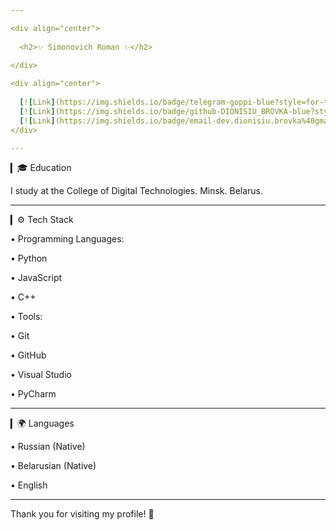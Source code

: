 ```yaml
---

<div align="center">
  
  <h2>✨ Simonovich Roman ✨</h2>
  
</div>

<div align="center">
  
  [![Link](https://img.shields.io/badge/telegram-goppi-blue?style=for-the-badge&color=%2300b2ff)](mailto:dev.dionisiu.brovka@gmail.com) 
  [![Link](https://img.shields.io/badge/github-DIONISIU_BROVKA-blue?style=for-the-badge&color=%234925bb)](mailto:dev.dionisiu.brovka@gmail.com)
  [![Link](https://img.shields.io/badge/email-dev.dionisiu.brovka%40gmail.com-green?style=for-the-badge)](mailto:dev.dionisiu.brovka@gmail.com)
</div>

--- 
```


▎🎓 Education

I study at the College of Digital Technologies. Minsk. Belarus.

---

▎⚙️ Tech Stack

• Programming Languages:

  • Python

  • JavaScript

  • C++

• Tools:

  • Git

  • GitHub

  • Visual Studio

  • PyCharm

---

▎🌍 Languages

• Russian (Native)

• Belarusian (Native)

• English

---

Thank you for visiting my profile! 🚀
